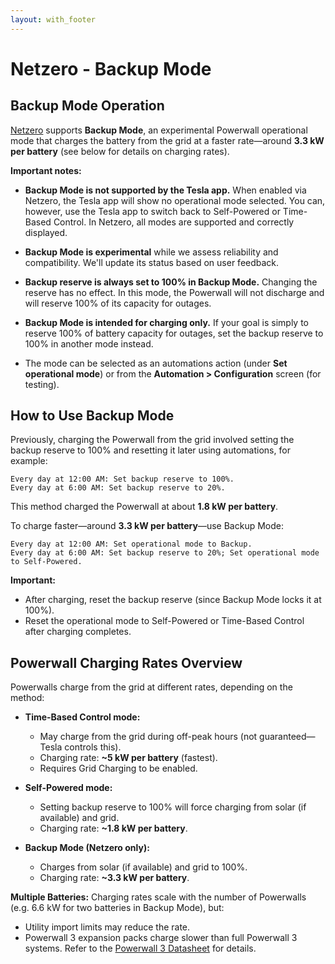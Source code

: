 ```yaml
---
layout: with_footer
---
```


# Netzero - Backup Mode

## Backup Mode Operation

[Netzero](https://www.netzero.energy) supports **Backup Mode**, an experimental Powerwall operational
mode that charges the battery from the grid at a faster rate—around **3.3 kW per battery** (see below for
details on charging rates).

**Important notes:**

* **Backup Mode is not supported by the Tesla app.** When enabled via Netzero, the Tesla app will
show no operational mode selected. You can, however, use the Tesla app to switch back to
Self-Powered or Time-Based Control. In Netzero, all modes are supported and correctly displayed.

* **Backup Mode is experimental** while we assess reliability and compatibility. We'll update its
status based on user feedback.

* **Backup reserve is always set to 100% in Backup Mode.** Changing the reserve has no effect. In
this mode, the Powerwall will not discharge and will reserve 100% of its capacity for outages.

* **Backup Mode is intended for charging only.** If your goal is simply to reserve 100% of battery
capacity for outages, set the backup reserve to 100% in another mode instead.

* The mode can be selected as an automations action (under **Set operational mode**) or from the
  **Automation > Configuration** screen (for testing).

## How to Use Backup Mode

Previously, charging the Powerwall from the grid involved setting the backup reserve to 100% and
resetting it later using automations, for example:

```
Every day at 12:00 AM: Set backup reserve to 100%.
Every day at 6:00 AM: Set backup reserve to 20%.
```

This method charged the Powerwall at about **1.8 kW per battery**.

To charge faster—around **3.3 kW per battery**—use Backup Mode:

```
Every day at 12:00 AM: Set operational mode to Backup.
Every day at 6:00 AM: Set backup reserve to 20%; Set operational mode to Self-Powered.
```

**Important:**

* After charging, reset the backup reserve (since Backup Mode locks it at 100%).
* Reset the operational mode to Self-Powered or Time-Based Control after charging completes.

## Powerwall Charging Rates Overview

Powerwalls charge from the grid at different rates, depending on the method:

* **Time-Based Control mode:**

  * May charge from the grid during off-peak hours (not guaranteed—Tesla controls this).
  * Charging rate: **\~5 kW per battery** (fastest).
  * Requires Grid Charging to be enabled.

* **Self-Powered mode:**

  * Setting backup reserve to 100% will force charging from solar (if available) and grid.
  * Charging rate: **\~1.8 kW per battery**.

* **Backup Mode (Netzero only):**

  * Charges from solar (if available) and grid to 100%.
  * Charging rate: **\~3.3 kW per battery**.

**Multiple Batteries:**
Charging rates scale with the number of Powerwalls (e.g. 6.6 kW for two batteries in Backup Mode), but:

* Utility import limits may reduce the rate.
* Powerwall 3 expansion packs charge slower than full Powerwall 3 systems. Refer to the
  [Powerwall 3 Datasheet](https://energylibrary.tesla.com/docs/Public/EnergyStorage/Powerwall/3/Datasheet/en-us/Powerwall-3-Datasheet.pdf) for details.
